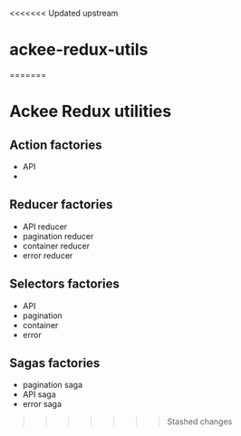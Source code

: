 <<<<<<< Updated upstream
# ackee-redux-utils

=======
# Ackee Redux utilities

## Action factories

-   API
-

## Reducer factories

-   API reducer
-   pagination reducer
-   container reducer
-   error reducer

## Selectors factories

-   API
-   pagination
-   container
-   error

## Sagas factories

-   pagination saga
-   API saga
-   error saga
>>>>>>> Stashed changes
